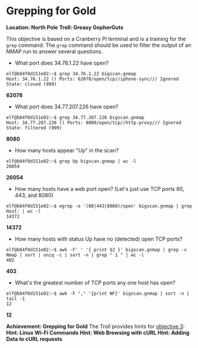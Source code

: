 # Grepping for Gold
**Location: North Pole**
**Troll: Greasy GopherGuts**

This objective is based on a Cranberry Pi terminal and is a training for the `grep` command.
The `grep` command should be used to filter the output of an NMAP run to answer several questions.

- What port does 34.76.1.22 have open?
```
elf@b84f0d151e02:~$ grep 34.76.1.22 bigscan.gnmap
Host: 34.76.1.22 () Ports: 62078/open/tcp//iphone-sync/// Ignored State: closed (999)
```
**62078**
- What port does 34.77.207.226 have open?
```
elf@b84f0d151e02:~$ grep 34.77.207.226 bigscan.gnmap
Host: 34.77.207.226 () Ports: 8080/open/tcp//http-proxy/// Ignored State: filtered (999)
```
**8080**

- How many hosts appear "Up" in the scan?
```
elf@b84f0d151e02:~$ grep Up bigscan.gnmap | wc -l
26054
```
**26054**
- How many hosts have a web port open? (Let's just use TCP ports 80, 443, and 8080)
```
elf@b84f0d151e02:~$ egrep -e '(80|443|8080)/open' bigscan.gnmap | grep Host: | wc -l
14372
```
**14372**
- How many hosts with status Up have no (detected) open TCP ports?
```
elf@b84f0d151e02:~$ awk -F' ' '{ print $2 }' bigscan.gnmap | grep -v Nmap | sort | uniq -c | sort -n | grep " 1 " | wc -l
402
```
**402**
- What's the greatest number of TCP ports any one host has open?
```
elf@b84f0d151e02:~$ awk -F "," '{print NF}' bigscan.gnmap | sort -n | tail -1
12
```
**12**

**Achievement: Grepping for Gold**
The Troll provides hints for [objective 3](https://github.com/joergschwarzwaelder/hhc2021/tree/master/Objective-3):
**Hint: Linux Wi-Fi Commands**
**Hint: Web Browsing with cURL**
**Hint: Adding Data to cURL requests**
